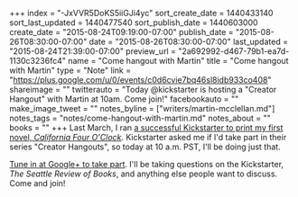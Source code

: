 +++
index = "-JxVVR5DoKS5iiGJi4yc"
sort_create_date = 1440433140
sort_last_updated = 1440477540
sort_publish_date = 1440603000
create_date = "2015-08-24T09:19:00-07:00"
publish_date = "2015-08-26T08:30:00-07:00"
date = "2015-08-26T08:30:00-07:00"
last_updated = "2015-08-24T21:39:00-07:00"
preview_url = "2a692992-d467-79b1-ea7d-1130c3236fc4"
name = "Come hangout with Martin"
title = "Come hangout with Martin"
type = "Note"
link = "https://plus.google.com/u/0/events/c0d6cvie7bq46sl8idb933co408"
shareimage = ""
twitterauto = "Today @kickstarter is hosting a \"Creator Hangout\" with Martin at 10am. Come join!"
facebookauto = ""
make_image_tweet = ""
notes_byline = ["writers/martin-mcclellan.md"]
notes_tags = "notes/come-hangout-with-martin.md"
notes_about = ""
books = ""
+++
Last March, I ran [a successful Kickstarter to print my first novel, _California Four O'Clock_](https://www.kickstarter.com/projects/hellbox/california-four-oclock-a-novel-about-the-lore-of-p). Kickstarter asked me if I'd take part in their series "Creator Hangouts", so today at 10 a.m. PST, I'll be doing just that. 

[Tune in at Google+ to take part](https://plus.google.com/u/0/events/c0d6cvie7bq46sl8idb933co408). I'll be taking questions on the Kickstarter, _The Seattle Review of Books_, and anything else people want to discuss. Come and join!